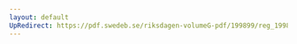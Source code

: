 ```yaml
---
layout: default
UpRedirect: https://pdf.swedeb.se/riksdagen-volumeG-pdf/199899/reg_199899/reg_199899_0160.pdf
---
```

